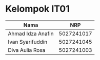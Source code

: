 # Kelompok IT01

|       Nama        |     NRP    |
|-------------------|------------|
| Ahmad Idza Anafin | 5027241017 |
| Ivan Syarifuddin  | 5027241045 |
| Diva Aulia Rosa   | 5027241003 |

